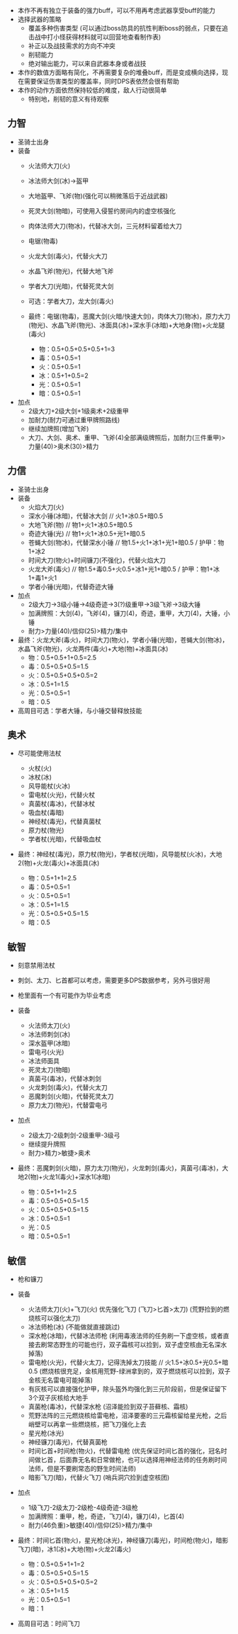 - 本作不再有独立于装备的强力buff，可以不用再考虑武器享受buff的能力
- 选择武器的策略
	- 覆盖多种伤害类型 (可以通过boss防具的抗性判断boss的弱点，只要在追击战中打小怪获得材料就可以回营地查看制作表)
	- 补正以及战技需求的方向不冲突
	- 削韧能力
	- 绝对输出能力，可以来自武器本身或者战技
- 本作的数值方面略有简化，不再需要复杂的堆叠buff，而是变成横向选择，现在需要保证伤害类型的覆盖率，同时DPS表依然会很有帮助
- 本作的动作方面依然保持较低的难度，敌人行动很简单
	- 特别地，削韧的意义有待观察

## 力智
- 圣骑士出身
- 装备
	- 火法师大刀(火)
	- 冰法师大剑(冰)->盔甲
	- 大地盔甲、飞斧(物)(强化可以稍微落后于近战武器)
	- 死灵大剑(物暗)，可使用入侵誓约房间内的虚空核强化
	- 肉体法师大刀(物冰)，代替冰大剑，三元材料留着给大刀
	- 电锯(物毒)
	- 火龙大剑(毒火)，代替火大刀
	- 水晶飞斧(物光)，代替大地飞斧
	- 学者大刀(光暗)，代替死灵大剑

	- 可选：学者大刀，龙大剑(毒火)

	- 最终：电锯(物毒)，恶魔大剑(火暗/快速大剑)，肉体大刀(物冰)，原力大刀(物光)、水晶飞斧(物光)、冰面具(冰)+深水手(冰暗)+大地身(物)+火龙腿(毒火)
		- 物：0.5+0.5+0.5+0.5+1=3
		- 毒：0.5+0.5=1
		- 火：0.5+0.5=1
		- 冰：0.5+1+0.5=2
		- 光：0.5+0.5=1
		- 暗：0.5+0.5=1
- 加点
	- 2级大刀+2级大剑+1级奥术+2级重甲
	- 加耐力(耐力可通过重甲牌照路线)
	- 继续加牌照(增加飞斧)
	- 大刀、大剑、奥术、重甲、飞斧(4)全部满级牌照后，加耐力(三件重甲)>力量(40)>奥术(30)>精力

## 力信
- 圣骑士出身
- 装备
	- 火焰大刀(火)
	- 深水小锤(冰暗)，代替冰大剑 // 火1+冰0.5+暗0.5
	- 大地飞斧(物) // 物1+火1+冰0.5+暗0.5
	- 奇迹大锤(光) // 物1+火1+冰0.5+光1+暗0.5
	- 苍蝇大剑(物冰)，代替深水小锤 // 物1.5+火1+冰1+光1+暗0.5 / 护甲：物1+冰2
	- 时间大刀(物火)+时间镰刀(不强化)，代替火焰大刀
	- 火龙大斧(毒火) // 物1.5+毒0.5+火0.5+冰1+光1+暗0.5 / 护甲：物1+冰1+毒1+火1
	- 学者小锤(光暗)，代替奇迹大锤
- 加点
	- 2级大刀->3级小锤->4级奇迹->3(?)级重甲->3级飞斧->3级大锤
	- 加满牌照：大剑(4)，飞斧(4)，镰刀(4)，奇迹，重甲，大刀(4)，大锤，小锤
	- 耐力>力量(40)/信仰(25)>精力/集中
- 最终：火龙大斧(毒火)，时间大刀(物火)，学者小锤(光暗)，苍蝇大剑(物冰)，水晶飞斧(物光)，火龙两件(毒火)+大地(物)+冰面具(冰)
	- 物：0.5+0.5+1+0.5=2.5
	- 毒：0.5+0.5+0.5=1.5
	- 火：0.5+0.5+0.5+0.5=2
	- 冰：0.5+1=1.5
	- 光：0.5+0.5=1
	- 暗：0.5
- 高周目可选：学者大锤，与小锤交替释放技能

## 奥术
- 尽可能使用法杖
	- 火杖(火)
	- 冰杖(冰)
	- 风导能杖(火冰)
	- 雷电杖(火光)，代替火杖
	- 真菌杖(毒冰)，代替冰杖
	- 吸血杖(毒暗)
	- 神经杖(毒光)，代替真菌杖
	- 原力杖(物光)
	- 学者杖(光暗)，代替吸血杖

- 最终：神经杖(毒光)，原力杖(物光)，学者杖(光暗)，风导能杖(火冰)，大地2(物)+火龙(毒火)+冰面具(冰)
	- 物：0.5+1+1=2.5
	- 毒：0.5+0.5=1
	- 火：0.5+0.5=1
	- 冰：0.5+1=1.5
	- 光：0.5+0.5+0.5=1.5
	- 暗：0.5

## 敏智
- 刻意禁用法杖
- 刺剑、太刀、匕首都可以考虑，需要更多DPS数据参考，另外弓很好用
- 枪里面有一个有可能作为毕业考虑

- 装备
	- 火法师太刀(火)
	- 冰法师刺剑(冰)
	- 深水盔甲(冰暗)
	- 雷电弓(火光)
	- 冰法师面具
	- 死灵太刀(物暗)
	- 真菌弓(毒冰)，代替冰刺剑
	- 火龙刺剑(毒火)，代替火太刀
	- 恶魔刺剑(火暗)，代替死灵太刀
	- 原力太刀(物光)，代替雷电弓
- 加点
	- 2级太刀-2级刺剑-2级重甲-3级弓
	- 继续提升牌照
	- 耐力>精力>敏捷>奥术

- 最终：恶魔刺剑(火暗)，原力太刀(物光)，火龙刺剑(毒火)，真菌弓(毒冰)，大地2(物)+火龙1(毒火)+深水1(冰暗)
	- 物：0.5+1+1=2.5
	- 毒：0.5+0.5+0.5=1.5
	- 火：0.5+0.5+0.5=1.5
	- 冰：0.5+0.5=1
	- 光：0.5
	- 暗：0.5+0.5=1

## 敏信
- 枪和镰刀

- 装备
	- 火法师太刀(火)+飞刀(火) 优先强化飞刀 (飞刀>匕首>太刀) (荒野捡到的燃烧核可以强化太刀)
	- 冰法师枪(冰) (不能做就直接跳过)
	- 深水枪(冰暗)，代替冰法师枪 (利用毒液法师的任务刷一下虚空核，或者直接去刷常态野生的可能也行，双子霜核可以捡到，双子虚空核由无名深水掉落)
	- 雷电枪(火光)，代替火太刀，记得洗掉太刀技能 // 火1.5+冰0.5+光0.5+暗0.5 (燃烧核很充足，金核用荒野-绿洲拿到的，双子燃烧核可以捡到，双子金核无名雷电可能掉落)
	- 有灰核可以直接强化护甲，除头盔外均强化到三元阶段前，但是保证留下3个双子灰核给大地手
	- 真菌枪(毒冰)，代替深水枪 (沼泽能捡到双子苔藓核、霜核)
	- 荒野法阵的三元燃烧核给雷电枪，沼泽要塞的三元霜核留给星光枪，之后峭壁可以再拿一些燃烧核，把飞刀强化上去
	- 星光枪(冰光)
	- 神经镰刀(毒光)，代替真菌枪
	- 时间匕首+时间枪(物火)，代替雷电枪 (优先保证时间匕首的强化，冠名时间做匕首，后面靠无名和日常做枪，也可以选择用神经法师的任务刷时间法师，但是不要刷常态的野生时间法师)
	- 暗影飞刀(暗)，代替火飞刀 (哨兵洞穴捡到虚空核团)

- 加点
	- 1级飞刀-2级太刀-2级枪-4级奇迹-3级枪
	- 加满牌照：重甲，枪，奇迹，飞刀(4)，镰刀(4)，匕首(4)
	- 耐力(46负重)>敏捷(40)/信仰(25)>精力/集中

- 最终：时间匕首(物火)，星光枪(冰光)，神经镰刀(毒光)，时间枪(物火)，暗影飞刀(暗)，冰1(冰)+大地(物)+火龙2(毒火)
	- 物：0.5+0.5+1+1=2
	- 毒：0.5+0.5+0.5=1.5
	- 火：0.5+0.5+0.5+0.5=2
	- 冰：0.5+1=1.5
	- 光：0.5+0.5=1
	- 暗：1
- 高周目可选：时间飞刀
